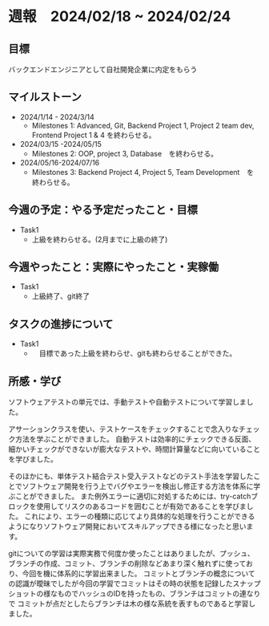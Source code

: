 # 週報　2024/02/18 ~ 2024/02/24
## 目標   
バックエンドエンジニアとして自社開発企業に内定をもらう

## マイルストーン
- 2024/1/14 - 2024/3/14
  - Milestones 1: Advanced, Git, Backend Project 1, Project 2 team dev, Frontend Project 1 & 4 を終わらせる。
- 2024/03/15 -2024/05/15
  - Milestones 2: OOP, project 3, Database　を終わらせる。
- 2024/05/16-2024/07/16
  - Milestones 3: Backend Project 4, Project 5, Team Development　を終わらせる。
   
## 今週の予定：やる予定だったこと・目標
  - Task1
    - 上級を終わらせる。(2月までに上級の終了) 

## 今週やったこと：実際にやったこと・実稼働
- Task1
  - 上級終了、git終了

## タスクの進捗について
- Task1
  - 　目標であった上級を終わらせ、gitも終わらせることができた。

## 所感・学び

ソフトウェアテストの単元では、手動テストや自動テストについて学習しました。

アサーションクラスを使い、テストケースをチェックすることで念入りなチェック方法を学ぶことができました。
自動テストは効率的にチェックできる反面、細かいチェックができないが膨大なテストや、時間計算量などに向いていることを学びました。

そのほかにも、単体テスト結合テスト受入テストなどのテスト手法を学習したことでソフトウェア開発を行う上でバグやエラーを検出し修正する方法を体系に学ぶことができました。
また例外エラーに適切に対処するためには、try-catchブロックを使用してリスクのあるコードを囲むことが有効であることを学びました。
これにより、エラーの種類に応じてより具体的な処理を行うことができるようになりソフトウェア開発においてスキルアップできる様になったと思います。

gitについての学習は実際実務で何度か使ったことはありましたが、プッシュ、ブランチの作成、コミット、ブランチの削除などあまり深く触れずに使っており、今回を機に体系的に学習出来ました。
コミットとブランチの概念についての認識が曖昧でしたが今回の学習でコミットはその時の状態を記録したスナップショットの様なものでハッシュのIDを持ったもの、ブランチはコミットの連なりで
コミットが点だとしたらブランチは木の様な系統を表すものであると学習しました。
